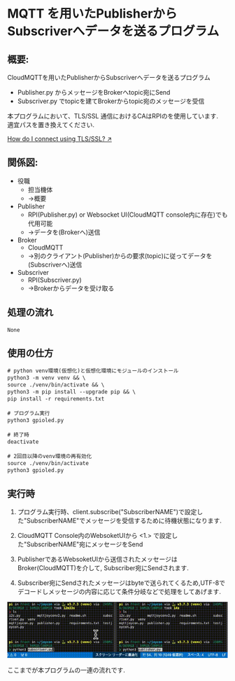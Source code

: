 # MQTT を用いたPublisherからSubscriverへデータを送るプログラム

## 概要:
CloudMQTTを用いたPublisherからSubscriverへデータを送るプログラム

- Publisher.py からメッセージをBrokerへtopic宛にSend
- Subscriver.py でtopicを建てBrokerからtopic宛のメッセージを受信

本プログラムにおいて、TLS/SSL 通信におけるCAはRPIのを使用しています.    
適宜パスを置き換えてください.

[How do I connect using TLS/SSL? ↗︎](https://www.cloudmqtt.com/docs/faq.html)


## 関係図:

- 役職
    - 担当機体
    - ->概要
- Publisher
    - RPI(Publisher.py) or Websocket UI(CloudMQTT console内に存在)でも代用可能
    - ->データを(Brokerへ)送信 
- Broker
    - CloudMQTT 
    - ->別のクライアント(Publisher)からの要求(topic)に従ってデータを(Subscriverへ)送信
- Subscriver
    - RPI(Subscriver.py)
    - ->Brokerからデータを受け取る

## 処理の流れ

    None

## 使用の仕方

```bash:
# python venv環境(仮想化)と仮想化環境にモジュールのインストール
python3 -m venv venv && \
source ./venv/bin/activate && \
python3 -m pip install --upgrade pip && \
pip install -r requirements.txt

# プログラム実行
python3 gpioled.py

# 終了時
deactivate

# 2回目以降のvenv環境の再有効化
source ./venv/bin/activate
python3 gpioled.py
```

## 実行時

1. プログラム実行時、client.subscribe("SubscriberNAME")で設定した"SubscriberNAME"でメッセージを受信するために待機状態になります.

2. CloudMQTT Console内のWebsoketUIから <1.> で設定した"SubscriberNAME"宛にメッセージをSend

3. PublisherであるWebsoketUIから送信されたメッセージはBroker(CloudMQTT)を介して,
Subscriber宛にSendされます. 

4. Subscriber宛にSendされたメッセージはbyteで送られてくるため,UTF-8でデコードしメッセージの内容に応じて条件分岐などで処理をしてあげます.

![](./img/gif01.gif)

ここまでが本プログラムの一連の流れです.
